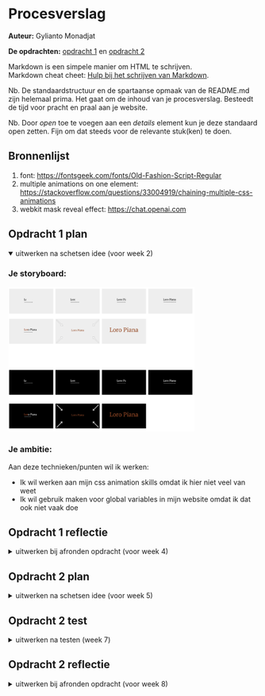 # Procesverslag
**Auteur:** Gylianto Monadjat

**De opdrachten:** [opdracht 1](opdracht1/index.html) en [opdracht 2](opdracht2/index.html)


Markdown is een simpele manier om HTML te schrijven.  
Markdown cheat cheet: [Hulp bij het schrijven van Markdown](https://github.com/adam-p/markdown-here/wiki/Markdown-Cheatsheet).

Nb. De standaardstructuur en de spartaanse opmaak van de README.md zijn helemaal prima. Het gaat om de inhoud van je procesverslag. Besteedt de tijd voor pracht en praal aan je website.

Nb. Door *open* toe te voegen aan een *details* element kun je deze standaard open zetten. Fijn om dat steeds voor de relevante stuk(ken) te doen.



## Bronnenlijst
  1. font: https://fontsgeek.com/fonts/Old-Fashion-Script-Regular
  2. multiple animations on one element: https://stackoverflow.com/questions/33004919/chaining-multiple-css-animations
  3. webkit mask reveal effect: https://chat.openai.com



## Opdracht 1 plan

<details open>
  <summary>uitwerken na schetsen idee (voor week 2)</summary>


  ### Je storyboard:
  <img src="readme-images/storyboard.png" width="375px" alt="storyboard voor opdracht 1">


  ### Je ambitie: 
  Aan deze technieken/punten wil ik werken:
  - Ik wil werken aan mijn css animation skills omdat ik hier niet veel van weet
  - Ik wil gebruik maken voor global variables in mijn website omdat ik dat ook niet vaak doe
 
</details>



## Opdracht 1 reflectie

<details>
  <summary>uitwerken bij afronden opdracht (voor week 4)</summary>


  ### Je uitkomst - karakteristiek screenshot(s):

  <img src="readme-images/loropiana.gif" width="375px" alt="loro piana">

  ### Dit ging goed/Heb ik geleerd: 
  Korte omschrijving met plaatje(s)


  Het veranderen van zwarte naar bruine text:
  <br>
  <img src="readme-images/changecolor.gif" width="375px" alt="change color gif">
  <br>
  code:
  <br>
  <img src="readme-images/changecolor.png" width="375px" alt="change color code">


  Het groter maken van de tekst:
  <br>
  <img src="readme-images/scale.gif" width="375px" alt="scale text">
  <br>
  code:
  <br>
  <img src="readme-images/scale.png" width="375px" alt="scale text">



  Darkmode/Lightmode:
  <br>
  <img src="readme-images/darkmode-lightmode.gif" width="375px" alt="darkmode/lightmode">


  ### Dit was lastig/Is niet gelukt:
  Korte omschrijving met plaatje(s)


  Het reveal effect ging wel maar het kon iets smoother misschien:
  <br>
  <img src="readme-images/reveal.gif" width="375px" alt="reveal text">
  <br>
  code:
  <br>
  <img src="readme-images/reveal.png" width="375px" alt="reveal code">
</details>



## Opdracht 2 plan

<details>
  <summary>uitwerken na schetsen idee (voor week 5)</summary>


  ### Je ontwerp:
  <img src="readme-images/dummy-plaatje.svg" width="375px" alt="ontwerp opdracht 2">


  ### Je ambitie: 
  Aan deze technieken/punten wil ik werken:
  - punt 1
  - punt 2
  - nog een punt
  - ...
</details>



## Opdracht 2 test

<details>
  <summary>uitwerken na testen (week 7)</summary>

  Neem minimaal 5 bevindingen op:



  ### Bevinding 1:
  Omschrijving van wat er nog niet orde was (tekst en afbeeding(en)).

  #### oplossing:
  Beschrijving hoe je het hebt hebt opgelost of als het niet gelukt is hoe je het zou oplossen (tekst en afbeeding(en)).



  ### Bevinding 2:
  Omschrijving van wat er nog niet orde was (tekst en afbeeding(en)).

  #### oplossing:
  Beschrijving hoe je het hebt hebt opgelost of als het niet gelukt is hoe je het zou oplossen (tekst en afbeeding(en)).



  ### Bevinding 3:
  ...
</details>



## Opdracht 2 reflectie

<details>
  <summary>uitwerken bij afronden opdracht (voor week 8)</summary>

  ### Je uitkomst - karakteristiek screenshot(s):
  <img src="readme-images/dummy-plaatje.svg" width="375px" alt="uitkomst opdracht 2">


  ### Dit ging goed/Heb ik geleerd: 
  Korte omschrijving met plaatje(s)

  <img src="readme-images/dummy-plaatje.svg" width="375px" alt="top">


  ### Dit was lastig/Is niet gelukt:
  Korte omschrijving met plaatje(s)

  <img src="readme-images/dummy-plaatje.svg" width="375px" alt="bummer">
</details>